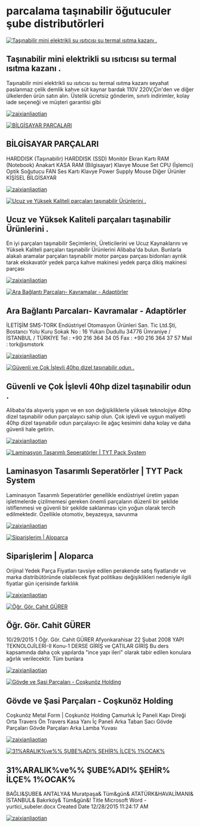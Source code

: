 # parcalama taşınabilir öğutuculer şube distributörleri
<a href="https://mnn.zoosnet.net/LR/Chatpre.aspx?id=MNN94995150&p=https://topgrinding.com/" target="_blank">![Taşınabilir mini elektrikli su ısıtıcısı su termal ısıtma kazanı .](https://github.com/technlg/images/blob/main/49.jpg)</a>
## Taşınabilir mini elektrikli su ısıtıcısı su termal ısıtma kazanı .
Taşınabilir mini elektrikli su ısıtıcısı su termal ısıtma kazanı seyahat paslanmaz çelik demlik kahve süt kaynar bardak 110V 220V,Çin'den ve diğer ülkelerden ürün satın alın. Üstelik ücretsiz gönderim, sınırlı indirimler, kolay iade seçeneği ve müşteri garantisi gibi 
<a href="https://mnn.zoosnet.net/LR/Chatpre.aspx?id=MNN94995150&p=https://topgrinding.com/" target="_blank"><img src="https://github.com/technlg/images/raw/main/chat11.jpg" alt="zaixianliaotian"/></a><a href="//whatsapp.shibangsoft.com/WhatsApp.php" ><img src="https://github.com/technlg/images/raw/main/chat11.png" alt=""></a>
<a href="https://mnn.zoosnet.net/LR/Chatpre.aspx?id=MNN94995150&p=https://topgrinding.com/" target="_blank">![BİLGİSAYAR PARÇALARI](https://github.com/technlg/images/blob/main/40.jpg)</a>
## BİLGİSAYAR PARÇALARI
HARDDISK (Taşınabilir) HARDDISK (SSD) Monitör Ekran Kartı RAM (Notebook) Anakart KASA RAM (Bilgisayar) Klavye Mouse Set CPU (İşlemci) Optik Soğutucu FAN Ses Kartı Klavye Power Supply Mouse Diğer Ürünler KİŞİSEL BİLGİSAYAR
<a href="https://mnn.zoosnet.net/LR/Chatpre.aspx?id=MNN94995150&p=https://topgrinding.com/" target="_blank"><img src="https://github.com/technlg/images/raw/main/chat11.jpg" alt="zaixianliaotian"/></a><a href="//whatsapp.shibangsoft.com/WhatsApp.php" ><img src="https://github.com/technlg/images/raw/main/chat11.png" alt=""></a>
<a href="https://mnn.zoosnet.net/LR/Chatpre.aspx?id=MNN94995150&p=https://topgrinding.com/" target="_blank">![Ucuz ve Yüksek Kaliteli parçaları taşınabilir Ürünlerini .](https://github.com/technlg/images/blob/main/6.jpg)</a>
## Ucuz ve Yüksek Kaliteli parçaları taşınabilir Ürünlerini .
En iyi parçaları taşınabilir Seçimlerini, Üreticilerini ve Ucuz Kaynaklarını ve Yüksek Kaliteli parçaları taşınabilir Ürünlerini Alibaba'da bulun. Bunlarla alakalı aramalar parçaları taşınabilir motor parçası parçası bidonları ayrılık tarak ekskavatör yedek parça kahve makinesi yedek parça dikiş makinesi parçası
<a href="https://mnn.zoosnet.net/LR/Chatpre.aspx?id=MNN94995150&p=https://topgrinding.com/" target="_blank"><img src="https://github.com/technlg/images/raw/main/chat11.jpg" alt="zaixianliaotian"/></a><a href="//whatsapp.shibangsoft.com/WhatsApp.php" ><img src="https://github.com/technlg/images/raw/main/chat11.png" alt=""></a>
<a href="https://mnn.zoosnet.net/LR/Chatpre.aspx?id=MNN94995150&p=https://topgrinding.com/" target="_blank">![Ara Bağlantı Parcaları- Kavramalar - Adaptörler](https://github.com/technlg/images/blob/main/55.jpg)</a>
## Ara Bağlantı Parcaları- Kavramalar - Adaptörler
İLETİŞİM SMS-TORK Endüstriyel Otomasyon Ürünleri San. Tic Ltd.Şti, Bostancı Yolu Kuru Sokak No : 16 Yukarı Dudullu 34776 Ümraniye / İSTANBUL / TÜRKİYE Tel : +90 216 364 34 05 Fax : +90 216 364 37 57 Mail : tork@smstork
<a href="https://mnn.zoosnet.net/LR/Chatpre.aspx?id=MNN94995150&p=https://topgrinding.com/" target="_blank"><img src="https://github.com/technlg/images/raw/main/chat11.jpg" alt="zaixianliaotian"/></a><a href="//whatsapp.shibangsoft.com/WhatsApp.php" ><img src="https://github.com/technlg/images/raw/main/chat11.png" alt=""></a>
<a href="https://mnn.zoosnet.net/LR/Chatpre.aspx?id=MNN94995150&p=https://topgrinding.com/" target="_blank">![Güvenli ve Çok İşlevli 40hp dizel taşınabilir odun .](https://github.com/technlg/images/blob/main/34.jpg)</a>
## Güvenli ve Çok İşlevli 40hp dizel taşınabilir odun .
Alibaba'da alışveriş yapın ve en son değişikliklerle yüksek teknolojiye 40hp dizel taşınabilir odun parçalayıcı sahip olun. Çok işlevli ve uygun maliyetli 40hp dizel taşınabilir odun parçalayıcı ile ağaç kesimini daha kolay ve daha güvenli hale getirin.
<a href="https://mnn.zoosnet.net/LR/Chatpre.aspx?id=MNN94995150&p=https://topgrinding.com/" target="_blank"><img src="https://github.com/technlg/images/raw/main/chat11.jpg" alt="zaixianliaotian"/></a><a href="//whatsapp.shibangsoft.com/WhatsApp.php" ><img src="https://github.com/technlg/images/raw/main/chat11.png" alt=""></a>
<a href="https://mnn.zoosnet.net/LR/Chatpre.aspx?id=MNN94995150&p=https://topgrinding.com/" target="_blank">![Laminasyon Tasarımlı Seperatörler | TYT Pack System](https://github.com/technlg/images/blob/main/19.jpg)</a>
## Laminasyon Tasarımlı Seperatörler | TYT Pack System
Laminasyon Tasarımlı Seperatörler genellikle endüstriyel üretim yapan işletmelerde çizilmemesi gereken önemli parçaların düzenli bir şekilde istiflenmesi ve güvenli bir şekilde saklanması için yoğun olarak tercih edilmektedir. Özellikle otomotiv, beyazeşya, savunma 
<a href="https://mnn.zoosnet.net/LR/Chatpre.aspx?id=MNN94995150&p=https://topgrinding.com/" target="_blank"><img src="https://github.com/technlg/images/raw/main/chat11.jpg" alt="zaixianliaotian"/></a><a href="//whatsapp.shibangsoft.com/WhatsApp.php" ><img src="https://github.com/technlg/images/raw/main/chat11.png" alt=""></a>
<a href="https://mnn.zoosnet.net/LR/Chatpre.aspx?id=MNN94995150&p=https://topgrinding.com/" target="_blank">![Siparişlerim | Aloparca](https://github.com/technlg/images/blob/main/46.jpg)</a>
## Siparişlerim | Aloparca
 Orijinal Yedek Parça Fiyatları tavsiye edilen perakende satış fiyatlarıdır ve marka distribütöründe olabilecek fiyat politikası değişiklikleri nedeniyle ilgili fiyatlar gün içerisinde farklılık
<a href="https://mnn.zoosnet.net/LR/Chatpre.aspx?id=MNN94995150&p=https://topgrinding.com/" target="_blank"><img src="https://github.com/technlg/images/raw/main/chat11.jpg" alt="zaixianliaotian"/></a><a href="//whatsapp.shibangsoft.com/WhatsApp.php" ><img src="https://github.com/technlg/images/raw/main/chat11.png" alt=""></a>
<a href="https://mnn.zoosnet.net/LR/Chatpre.aspx?id=MNN94995150&p=https://topgrinding.com/" target="_blank">![Öğr. Gör. Cahit GÜRER](https://github.com/technlg/images/blob/main/63.jpg)</a>
## Öğr. Gör. Cahit GÜRER
10/29/2015 1 Öğr. Gör. Cahit GÜRER Afyonkarahisar 22 Şubat 2008 YAPI TEKNOLOJİLERİ-II Konu-1 DERSE GİRİŞ ve ÇATILAR GİRİŞ Bu ders kapsamında daha çok yapılarda "ince yapı ileri" olarak tabir edilen konulara ağırlık verilecektir. Tüm bunlara
<a href="https://mnn.zoosnet.net/LR/Chatpre.aspx?id=MNN94995150&p=https://topgrinding.com/" target="_blank"><img src="https://github.com/technlg/images/raw/main/chat11.jpg" alt="zaixianliaotian"/></a><a href="//whatsapp.shibangsoft.com/WhatsApp.php" ><img src="https://github.com/technlg/images/raw/main/chat11.png" alt=""></a>
<a href="https://mnn.zoosnet.net/LR/Chatpre.aspx?id=MNN94995150&p=https://topgrinding.com/" target="_blank">![Gövde ve Şasi Parçaları - Coşkunöz Holding](https://github.com/technlg/images/blob/main/2.jpg)</a>
## Gövde ve Şasi Parçaları - Coşkunöz Holding
Coşkunöz Metal Form | Coşkunöz Holding Çamurluk İç Paneli Kapı Direği Orta Travers Ön Travers Kasa Yanı İç Paneli Arka Taban Sacı Gövde Parçaları Gövde Parçaları Arka Lamba Yuvası
<a href="https://mnn.zoosnet.net/LR/Chatpre.aspx?id=MNN94995150&p=https://topgrinding.com/" target="_blank"><img src="https://github.com/technlg/images/raw/main/chat11.jpg" alt="zaixianliaotian"/></a><a href="//whatsapp.shibangsoft.com/WhatsApp.php" ><img src="https://github.com/technlg/images/raw/main/chat11.png" alt=""></a>
<a href="https://mnn.zoosnet.net/LR/Chatpre.aspx?id=MNN94995150&p=https://topgrinding.com/" target="_blank">![31%ARALIK%ve%% ŞUBE%ADI% ŞEHİR% İLÇE% 1%OCAK%](https://github.com/technlg/images/blob/main/27.jpg)</a>
## 31%ARALIK%ve%% ŞUBE%ADI% ŞEHİR% İLÇE% 1%OCAK%
BAĞLI&ŞUBE& ANTALYA& Muratpaşa& Tüm&gün& ATATÜRK&HAVALİMANI& İSTANBUL& Bakırköy& Tüm&gün&! Title Microsoft Word - yurtici_subeler.docx Created Date 12/28/2015 11:24:17 AM 
<a href="https://mnn.zoosnet.net/LR/Chatpre.aspx?id=MNN94995150&p=https://topgrinding.com/" target="_blank"><img src="https://github.com/technlg/images/raw/main/chat11.jpg" alt="zaixianliaotian"/></a><a href="//whatsapp.shibangsoft.com/WhatsApp.php" ><img src="https://github.com/technlg/images/raw/main/chat11.png" alt=""></a>
